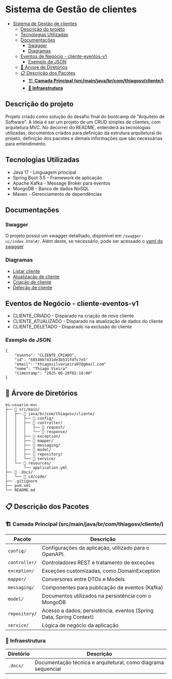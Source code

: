 # Sistema de Gestão de clientes

<!-- TOC -->
* [Sistema de Gestão de clientes](#sistema-de-gestão-de-clientes)
  * [Descrição do projeto](#descrição-do-projeto)
  * [Tecnologias Utilizadas](#tecnologias-utilizadas)
  * [Documentações](#documentações)
    * [Swagger](#swagger)
    * [Diagramas](#diagramas)
  * [Eventos de Negócio - cliente-eventos-v1](#eventos-de-negócio---cliente-eventos-v1)
    * [Exemplo de JSON](#exemplo-de-json)
  * [📁 Árvore de Diretórios](#-árvore-de-diretórios)
  * [📋 Descrição dos Pacotes](#-descrição-dos-pacotes)
    * [🏗️ **Camada Principal (src/main/java/br/com/thiagosv/cliente/)**](#-camada-principal-srcmainjavabrcomthiagosvcliente)
    * [🐳 **Infraestrutura**](#-infraestrutura)
<!-- TOC -->

## Descrição do projeto
Projeto criado como solução do desafio final do bootcamp de "Arquiteto de Software".
A ideia é ser um projeto de um CRUD simples de clientes, com arquitetura MVC.
No decorrer do README, entenderá as tecnologias utilizadas, documentos criados para definição da estrutura arquitetural do projeto, definição dos pacotes e demais informações que são necessárias para entendimento.

## Tecnologias Utilizadas
* Java 17 - Linguagem principal
* Spring Boot 3.5 - Framework de aplicação
* Apache Kafka - Message Broker para eventos
* MongoDB - Banco de dados NoSQL
* Maven - Gerenciamento de dependências

## Documentações
### Swagger
O projeto possui um swagger detalhado, disponível em `/swagger-ui/index.html#/`.
Além deste, se necessário, pode ser acessado o  [yaml do swagger](.docs/openapi.yaml)

### Diagramas
* [Listar cliente](.docs/c4/code/ListarCliente.md)
* [Atualização de cliente](.docs/c4/code/AtualizacaoCliente.md)
* [Criação de cliente](.docs/c4/code/CriacaoCliente.md)
* [Deleção de cliente](.docs/c4/code/DelecaoCliente.md)

## Eventos de Negócio - cliente-eventos-v1
* CLIENTE_CRIADO - Disparado na criação de novo cliente
* CLIENTE_ATUALIZADO - Disparado na atualização de dados do cliente
* CLIENTE_DELETADO - Disparado na exclusão do cliente

### Exemplo de JSON
```
{
    "evento": "CLIENTE_CRIADO",
    "id": "68546b7431de3b531fdfc7e5"
    "email": "thiagosilvavieira97@gmail.com"
    "nome": "Thiago Vieira"
    "timestamp": "2025-06-20T02:18:00"
}
```

## 📁 Árvore de Diretórios
```
ms-usuario-mvc
├── 📁 src/main/
│   ├── 📁 java/br/com/thiagosv/cliente/
│   │   ├── 📁 config/
│   │   ├── 📁 controller/
│   │   │   ├── 📁 request/
│   │   │   └── 📁 response/
│   │   ├── 📁 exception/
│   │   ├── 📁 mapper/
│   │   ├── 📁 messaging/
│   │   ├── 📁 model/
│   │   ├── 📁 repository/
│   │   └── 📁 service/
│   └── 📁 resources/
│       └── application.yml
├── 📁 .docs/
│   └── 📁 c4/code/
├── .gitignore
├── pom.xml
└── README.md
```

## 📋 Descrição dos Pacotes

### 🏗️ **Camada Principal (src/main/java/br/com/thiagosv/cliente/)**

| Pacote        | Descrição                                                           |
|---------------|---------------------------------------------------------------------|
| `config/`     | Configurações da aplicação, utilizado para o OpenAPI.               |
| `controller/` | Controladores REST e tratamento de exceções                         |
| `exception/`  | Exceções customizadas, como DomainException                         |
| `mapper/`     | Conversores entre DTOs e Models                                     |
| `messaging/`  | Componentes para publicação de eventos (Kafka)                      |
| `model/`      | Documentos utilizados na persistência com o MongoDB                 |
| `repository/` | Acesso a dados, persistência, eventos (Spring Data, Spring Context) |
| `service/`    | Lógica de negócio da aplicação                                      |

### 🐳 **Infraestrutura**

| Diretório  | Descrição                                                     |
|------------|---------------------------------------------------------------|
| `.docs/`   | Documentação técnica e arquitetural, como diagrama sequencial |
